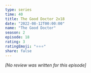 ```yaml
---
type: series
time: 40
title: The Good Doctor 2x18
date: "2022-08-12T00:00:00"
name: "The Good Doctor"
season: 2
episode: 18
rating: 3
ratingEmoji: "⭐️⭐️⭐️"
share: false
---
```


*[No review was written for this episode]*